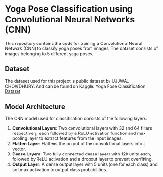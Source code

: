 # Yoga Pose Classification using Convolutional Neural Networks (CNN)

This repository contains the code for training a Convolutional Neural Network (CNN) to classify yoga poses from images. The dataset consists of images belonging to 5 different yoga poses.

## Dataset
The dataset used for this project is public dataset by UJJWAL CHOWDHURY. And can be found on Kaggle: [Yoga Pose Classification Dataset](https://www.kaggle.com/datasets/ujjwalchowdhury/yoga-pose-classification/data)

## Model Architecture
The CNN model used for classification consists of the following layers:

1. **Convolutional Layers**: Two convolutional layers with 32 and 64 filters respectively, each followed by a ReLU activation function and max pooling layer to extract features from the input images.
2. **Flatten Layer**: Flattens the output of the convolutional layers into a vector.
3. **Dense Layers**: Two fully connected dense layers with 128 units each, followed by ReLU activation and a dropout layer to prevent overfitting.
4. **Output Layer**: A dense output layer with 5 units (one for each class) and softmax activation to output class probabilities.
